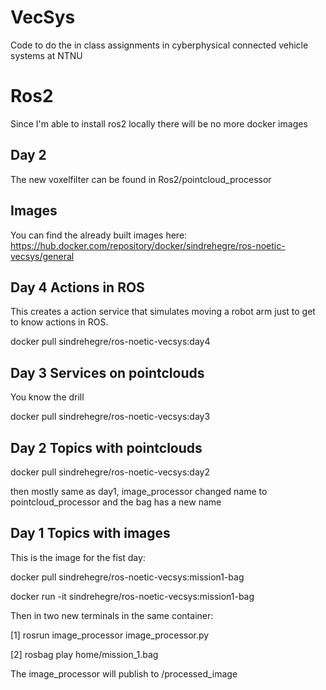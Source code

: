 # VecSys
Code to do the in class assignments in cyberphysical connected vehicle systems at NTNU

# Ros2
Since I'm able to install ros2 locally there will be no more docker images

## Day 2
The new voxelfilter can be found in Ros2/pointcloud_processor

## Images
You can find the already built images here: https://hub.docker.com/repository/docker/sindrehegre/ros-noetic-vecsys/general

## Day 4 Actions in ROS

This creates a action service that simulates moving a robot arm just to get to know actions in ROS.

docker pull sindrehegre/ros-noetic-vecsys:day4

## Day 3 Services on pointclouds

You know the drill

docker pull sindrehegre/ros-noetic-vecsys:day3

## Day 2 Topics with pointclouds

docker pull sindrehegre/ros-noetic-vecsys:day2

then mostly same as day1, image_processor changed name to pointcloud_processor and the bag has a new name

## Day 1 Topics with images
This is the image for the fist day:

docker pull sindrehegre/ros-noetic-vecsys:mission1-bag

docker run -it sindrehegre/ros-noetic-vecsys:mission1-bag

Then in two new terminals in the same container:

[1] rosrun image_processor image_processor.py

[2] rosbag play home/mission_1.bag

The image_processor will publish to /processed_image

